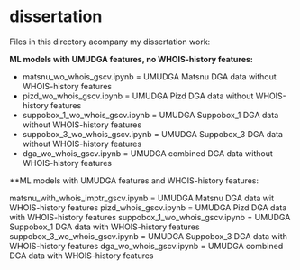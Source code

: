 # dissertation

Files in this directory acompany my dissertation work:

**ML models with UMUDGA features, no WHOIS-history features:**
* matsnu_wo_whois_gscv.ipynb = UMUDGA Matsnu DGA data without WHOIS-history features
* pizd_wo_whois_gscv.ipynb = UMUDGA Pizd DGA data without WHOIS-history features
* suppobox_1_wo_whois_gscv.ipynb = UMUDGA Suppobox_1 DGA data without WHOIS-history features
* suppobox_3_wo_whois_gscv.ipynb = UMUDGA Suppobox_3 DGA data without WHOIS-history features
* dga_wo_whois_gscv.ipynb = UMUDGA combined DGA data without WHOIS-history features

**ML models with UMUDGA features and WHOIS-history features:

matsnu_with_whois_imptr_gscv.ipynb = UMUDGA Matsnu DGA data wit WHOIS-history features
pizd_whois_gscv.ipynb = UMUDGA Pizd DGA data with WHOIS-history features
suppobox_1_wo_whois_gscv.ipynb = UMUDGA Suppobox_1 DGA data with WHOIS-history features
suppobox_3_wo_whois_gscv.ipynb = UMUDGA Suppobox_3 DGA data with WHOIS-history features
dga_wo_whois_gscv.ipynb = UMUDGA combined DGA data with WHOIS-history features
